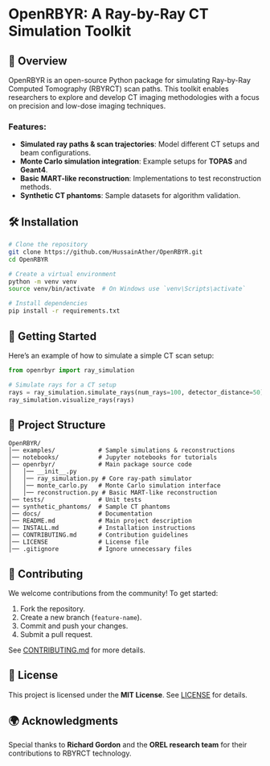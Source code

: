 # OpenRBYR: A Ray-by-Ray CT Simulation Toolkit

## 📌 Overview
OpenRBYR is an open-source Python package for simulating Ray-by-Ray Computed Tomography (RBYRCT) scan paths. This toolkit enables researchers to explore and develop CT imaging methodologies with a focus on precision and low-dose imaging techniques.

### Features:
- **Simulated ray paths & scan trajectories**: Model different CT setups and beam configurations.
- **Monte Carlo simulation integration**: Example setups for **TOPAS** and **Geant4**.
- **Basic MART-like reconstruction**: Implementations to test reconstruction methods.
- **Synthetic CT phantoms**: Sample datasets for algorithm validation.

## 🛠 Installation
```bash
# Clone the repository
git clone https://github.com/HussainAther/OpenRBYR.git
cd OpenRBYR

# Create a virtual environment
python -m venv venv
source venv/bin/activate  # On Windows use `venv\Scripts\activate`

# Install dependencies
pip install -r requirements.txt
```

## 🚀 Getting Started
Here’s an example of how to simulate a simple CT scan setup:
```python
from openrbyr import ray_simulation

# Simulate rays for a CT setup
rays = ray_simulation.simulate_rays(num_rays=100, detector_distance=50)
ray_simulation.visualize_rays(rays)
```

## 📂 Project Structure
```
OpenRBYR/
│── examples/            # Sample simulations & reconstructions
│── notebooks/           # Jupyter notebooks for tutorials
│── openrbyr/            # Main package source code
│   │── __init__.py
│   │── ray_simulation.py # Core ray-path simulator
│   │── monte_carlo.py   # Monte Carlo simulation interface
│   │── reconstruction.py # Basic MART-like reconstruction
│── tests/               # Unit tests
│── synthetic_phantoms/  # Sample CT phantoms
│── docs/                # Documentation
│── README.md            # Main project description
│── INSTALL.md           # Installation instructions
│── CONTRIBUTING.md      # Contribution guidelines
│── LICENSE              # License file
│── .gitignore           # Ignore unnecessary files
```

## 🤝 Contributing
We welcome contributions from the community! To get started:
1. Fork the repository.
2. Create a new branch (`feature-name`).
3. Commit and push your changes.
4. Submit a pull request.

See [CONTRIBUTING.md](CONTRIBUTING.md) for more details.

## 📜 License
This project is licensed under the **MIT License**. See [LICENSE](LICENSE) for details.

## 🌍 Acknowledgments
Special thanks to **Richard Gordon** and the **OREL research team** for their contributions to RBYRCT technology.


